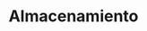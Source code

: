 ---
layout: default
title: Almacenamiento
has_children: true
parent: Cloud Computing
grand_parent: Taxonomía
---